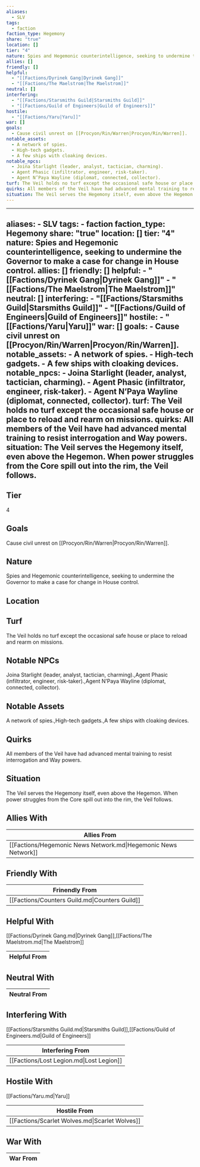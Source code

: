 ```yaml
---
aliases:
  - SLV
tags:
  - faction
faction_type: Hegemony
share: "true"
location: []
tier: "4"
nature: Spies and Hegemonic counterintelligence, seeking to undermine the Governor to make a case for change in House control.
allies: []
friendly: []
helpful:
  - "[[Factions/Dyrinek Gang|Dyrinek Gang]]"
  - "[[Factions/The Maelstrom|The Maelstrom]]"
neutral: []
interfering:
  - "[[Factions/Starsmiths Guild|Starsmiths Guild]]"
  - "[[Factions/Guild of Engineers|Guild of Engineers]]"
hostile:
  - "[[Factions/Yaru|Yaru]]"
war: []
goals:
  - Cause civil unrest on [[Procyon/Rin/Warren|Procyon/Rin/Warren]].
notable_assets:
  - A network of spies.
  - High-tech gadgets.
  - A few ships with cloaking devices.
notable_npcs:
  - Joina Starlight (leader, analyst, tactician, charming).
  - Agent Phasic (infiltrator, engineer, risk-taker).
  - Agent N’Paya Wayline (diplomat, connected, collector).
turf: The Veil holds no turf except the occasional safe house or place to reload and rearm on missions.
quirks: All members of the Veil have had advanced mental training to resist interrogation and Way powers.
situation: The Veil serves the Hegemony itself, even above the Hegemon. When power struggles from the Core spill out into the rim, the Veil follows.
---
```

---
aliases:
    - SLV
tags:
    - faction
faction_type: Hegemony
share: "true"
location: []
tier: "4"
nature: Spies and Hegemonic counterintelligence, seeking to undermine the Governor to make a case for change in House control.
allies: []
friendly: []
helpful:
    - "[[Factions/Dyrinek Gang|Dyrinek Gang]]"
    - "[[Factions/The Maelstrom|The Maelstrom]]"
neutral: []
interfering:
    - "[[Factions/Starsmiths Guild|Starsmiths Guild]]"
    - "[[Factions/Guild of Engineers|Guild of Engineers]]"
hostile:
    - "[[Factions/Yaru|Yaru]]"
war: []
goals:
    - Cause civil unrest on [[Procyon/Rin/Warren|Procyon/Rin/Warren]].
notable_assets:
    - A network of spies.
    - High-tech gadgets.
    - A few ships with cloaking devices.
notable_npcs:
    - Joina Starlight (leader, analyst, tactician, charming).
    - Agent Phasic (infiltrator, engineer, risk-taker).
    - Agent N’Paya Wayline (diplomat, connected, collector).
turf: The Veil holds no turf except the occasional safe house or place to reload and rearm on missions.
quirks: All members of the Veil have had advanced mental training to resist interrogation and Way powers.
situation: The Veil serves the Hegemony itself, even above the Hegemon. When power struggles from the Core spill out into the rim, the Veil follows.
---
## Tier

4

## Goals

Cause civil unrest on [[Procyon/Rin/Warren|Procyon/Rin/Warren]].

## Nature

Spies and Hegemonic counterintelligence, seeking to undermine the Governor to make a case for change in House control.

## Location



## Turf

The Veil holds no turf except the occasional safe house or place to reload and rearm on missions.

## Notable NPCs

Joina Starlight (leader, analyst, tactician, charming).,Agent Phasic (infiltrator, engineer, risk-taker).,Agent N’Paya Wayline (diplomat, connected, collector).

## Notable Assets

A network of spies.,High-tech gadgets.,A few ships with cloaking devices.

## Quirks

All members of the Veil have had advanced mental training to resist interrogation and Way powers.

## Situation

The Veil serves the Hegemony itself, even above the Hegemon. When power struggles from the Core spill out into the rim, the Veil follows.

## Allies With



| Allies From                                                    |
| -------------------------------------------------------------- |
| [[Factions/Hegemonic News Network.md\|Hegemonic News Network]] |


## Friendly With



| Frinendly From                                 |
| ---------------------------------------------- |
| [[Factions/Counters Guild.md\|Counters Guild]] |


## Helpful With

[[Factions/Dyrinek Gang.md|Dyrinek Gang]],[[Factions/The Maelstrom.md|The Maelstrom]]

| Helpful From |
| ------------ |


## Neutral With




| Neutral From |
| ------------ |



## Interfering With

[[Factions/Starsmiths Guild.md|Starsmiths Guild]],[[Factions/Guild of Engineers.md|Guild of Engineers]]


| Interfering From                         |
| ---------------------------------------- |
| [[Factions/Lost Legion.md\|Lost Legion]] |



## Hostile With

[[Factions/Yaru.md|Yaru]]


| Hostile From                                   |
| ---------------------------------------------- |
| [[Factions/Scarlet Wolves.md\|Scarlet Wolves]] |



## War With



| War From |
| -------- |

